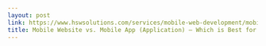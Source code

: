 ```yaml
---
layout: post
link: https://www.hswsolutions.com/services/mobile-web-development/mobile-website-vs-apps/
title: Mobile Website vs. Mobile App (Application) – Which is Best for Your Organization? | Human Service Solutions
---
```

